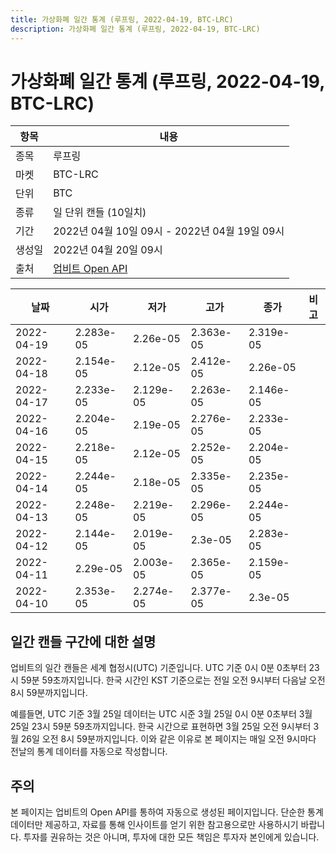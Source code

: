 ```yaml
---
title: 가상화폐 일간 통계 (루프링, 2022-04-19, BTC-LRC)
description: 가상화폐 일간 통계 (루프링, 2022-04-19, BTC-LRC)
---
```



가상화폐 일간 통계 (루프링, 2022-04-19, BTC-LRC)
===

|항목|내용|
|--|--|
|종목|루프링|
|마켓|BTC-LRC|
|단위|BTC|
|종류|일 단위 캔들 (10일치)|
|기간|2022년 04월 10일 09시 - 2022년 04월 19일 09시|
|생성일|2022년 04월 20일 09시|
|출처|[업비트 Open API](https://docs.upbit.com)|


|날짜|시가|저가|고가|종가|비고|
|--|--|--|--|--|--|
|2022-04-19|2.283e-05|2.26e-05|2.363e-05|2.319e-05|    |
|2022-04-18|2.154e-05|2.12e-05|2.412e-05|2.26e-05|    |
|2022-04-17|2.233e-05|2.129e-05|2.263e-05|2.146e-05|    |
|2022-04-16|2.204e-05|2.19e-05|2.276e-05|2.233e-05|    |
|2022-04-15|2.218e-05|2.12e-05|2.252e-05|2.204e-05|    |
|2022-04-14|2.244e-05|2.18e-05|2.335e-05|2.235e-05|    |
|2022-04-13|2.248e-05|2.219e-05|2.296e-05|2.244e-05|    |
|2022-04-12|2.144e-05|2.019e-05|2.3e-05|2.283e-05|    |
|2022-04-11|2.29e-05|2.003e-05|2.365e-05|2.159e-05|    |
|2022-04-10|2.353e-05|2.274e-05|2.377e-05|2.3e-05|    |


일간 캔들 구간에 대한 설명
---


업비트의 일간 캔들은 세계 협정시(UTC) 기준입니다. 
UTC 기준 0시 0분 0초부터 23시 59분 59초까지입니다. 
한국 시간인 KST 기준으로는 전일 오전 9시부터 다음날 오전 8시 59분까지입니다. 


예를들면, UTC 기준 3월 25일 데이터는 UTC 시준 3월 25일 0시 0분 0초부터 3월 25일 23시 59분 59초까지입니다. 
한국 시간으로 표현하면 3월 25일 오전 9시부터 3월 26일 오전 8시 59분까지입니다. 
이와 같은 이유로 본 페이지는 매일 오전 9시마다 전날의 통계 데이터를 자동으로 작성합니다. 


주의
---


본 페이지는 업비트의 Open API를 통하여 자동으로 생성된 페이지입니다. 
단순한 통계 데이터만 제공하고, 자료를 통해 인사이트를 얻기 위한 참고용으로만 사용하시기 바랍니다. 
투자를 권유하는 것은 아니며, 투자에 대한 모든 책임은 투자자 본인에게 있습니다. 
